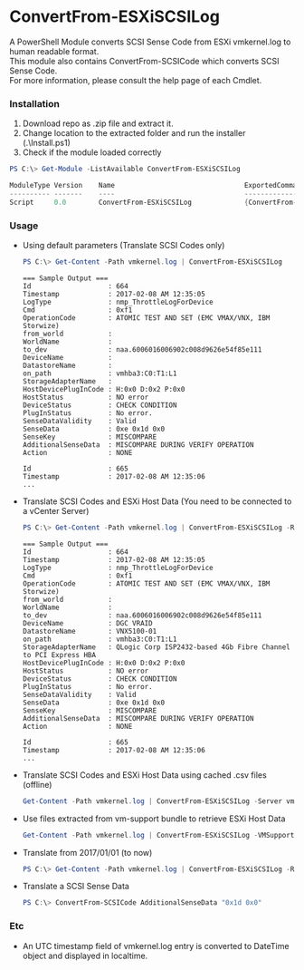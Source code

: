
# ConvertFrom-ESXiSCSILog

A PowerShell Module converts SCSI Sense Code from ESXi vmkernel.log to human readable format.  
This module also contains ConvertFrom-SCSICode which converts SCSI Sense Code.  
For more information, please consult the help page of each Cmdlet.



### Installation

1. Download repo as .zip file and extract it.
2. Change location to the extracted folder and run the installer (.\Install.ps1)
3. Check if the module loaded correctly

```powershell
PS C:\> Get-Module -ListAvailable ConvertFrom-ESXiSCSILog

ModuleType Version    Name                                ExportedCommands
---------- -------    ----                                ----------------
Script     0.0        ConvertFrom-ESXiSCSILog             {ConvertFrom-ESXiSCSILog, ConvertFrom-SCSICode}
```



### Usage

* Using default parameters (Translate SCSI Codes only)

  ```powershell
  PS C:\> Get-Content -Path vmkernel.log | ConvertFrom-ESXiSCSILog
  ```

  ```
  === Sample Output ===
  Id                   : 664
  Timestamp            : 2017-02-08 AM 12:35:05
  LogType              : nmp_ThrottleLogForDevice
  Cmd                  : 0xf1
  OperationCode        : ATOMIC TEST AND SET (EMC VMAX/VNX, IBM Storwize)
  from_world           :
  WorldName            :
  to_dev               : naa.6006016006902c008d9626e54f85e111
  DeviceName           : 
  DatastoreName        : 
  on_path              : vmhba3:C0:T1:L1
  StorageAdapterName   : 
  HostDevicePlugInCode : H:0x0 D:0x2 P:0x0
  HostStatus           : NO error
  DeviceStatus         : CHECK CONDITION
  PlugInStatus         : No error.
  SenseDataValidity    : Valid
  SenseData            : 0xe 0x1d 0x0
  SenseKey             : MISCOMPARE
  AdditionalSenseData  : MISCOMPARE DURING VERIFY OPERATION
  Action               : NONE

  Id                   : 665
  Timestamp            : 2017-02-08 AM 12:35:06
  ...
  ```



* Translate SCSI Codes and ESXi Host Data (You need to be connected to a vCenter Server)

  ```powershell
  PS C:\> Get-Content -Path vmkernel.log | ConvertFrom-ESXiSCSILog -Resolve -Server vmhost.example.com
  ```

  ```
  === Sample Output ===
  Id                   : 664
  Timestamp            : 2017-02-08 AM 12:35:05
  LogType              : nmp_ThrottleLogForDevice
  Cmd                  : 0xf1
  OperationCode        : ATOMIC TEST AND SET (EMC VMAX/VNX, IBM Storwize)
  from_world           :
  WorldName            :
  to_dev               : naa.6006016006902c008d9626e54f85e111
  DeviceName           : DGC VRAID
  DatastoreName        : VNX5100-01
  on_path              : vmhba3:C0:T1:L1
  StorageAdapterName   : QLogic Corp ISP2432-based 4Gb Fibre Channel to PCI Express HBA
  HostDevicePlugInCode : H:0x0 D:0x2 P:0x0
  HostStatus           : NO error
  DeviceStatus         : CHECK CONDITION
  PlugInStatus         : No error.
  SenseDataValidity    : Valid
  SenseData            : 0xe 0x1d 0x0
  SenseKey             : MISCOMPARE
  AdditionalSenseData  : MISCOMPARE DURING VERIFY OPERATION
  Action               : NONE

  Id                   : 665
  Timestamp            : 2017-02-08 AM 12:35:06
  ...
  ```



* Translate SCSI Codes and ESXi Host Data using cached .csv files (offline)

  ```powershell
  Get-Content -Path vmkernel.log | ConvertFrom-ESXiSCSILog -Server vmhost.example.com -UseCache
  ```



* Use files extracted from vm-support bundle to retrieve ESXi Host Data

  ```powershell
  Get-Content -Path vmkernel.log | ConvertFrom-ESXiSCSILog -VMSupport .\esx-vmhost-2017-09-06--00.38
  ```



* Translate from 2017/01/01 (to now)

  ```powershell
  PS C:\> Get-Content -Path vmkernel.log | ConvertFrom-ESXiSCSILog -Resolve -Server vmhost.example.com -Start 2017/01/01
  ```



* Translate a SCSI Sense Data

  ```powershell
  PS C:\> ConvertFrom-SCSICode AdditionalSenseData "0x1d 0x0"
  ```



### Etc

* An UTC timestamp field of vmkernel.log entry is converted to DateTime object and displayed in localtime.

